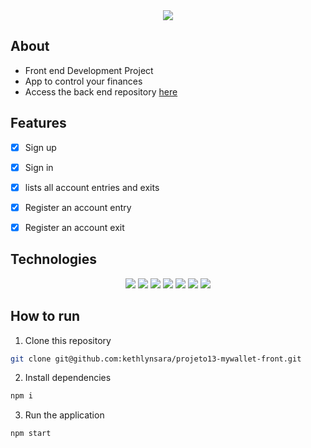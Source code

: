 <div align="center">
	<img src="https://user-images.githubusercontent.com/98347928/191400121-ce04bf2e-2617-4bf5-a782-f67ab53407b3.svg">
</div>

## About
- Front end Development Project
- App to control your finances
- Access the back end repository <a href="https://github.com/kethlynsara/projeto13-mywallet-back">here</a>


## Features
- [x] Sign up
- [x] Sign in
- [x] lists all account entries and exits
- [x] Register an account entry
- [x] Register an account exit


## Technologies

<div align="center">
    <img src="https://img.shields.io/badge/HTML5-e3642e?style=for-the-badge&logo=html5&logoColor=white" >
    <img src="https://img.shields.io/badge/CSS-146cae?style=for-the-badge&logo=css3&logoColor=white" >
    <img src="https://img.shields.io/badge/JavaScript-f7df1e?style=for-the-badge&logo=javascript&logoColor=black" >
	<img src="https://img.shields.io/badge/React-059dc6?style=for-the-badge&logo=react&logoColor=white" >
   	<img src="https://img.shields.io/badge/git-%23F05033.svg?style=for-the-badge&logo=git&logoColor=white" >
    <img src="https://img.shields.io/badge/Vercel-000000?style=for-the-badge&logo=vercel&logoColor=white" >
	<img src="https://img.shields.io/badge/npm-CB0000?style=for-the-badge&logo=npm&logoColor=white" >	
</div>

## How to run

1. Clone this repository
```bash
git clone git@github.com:kethlynsara/projeto13-mywallet-front.git
```
2. Install dependencies
```bash
npm i
```
3. Run the application
```bash
npm start
```
